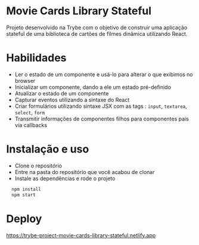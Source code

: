 # Movie Cards Library Stateful
Projeto desenvolvido na Trybe com o objetivo de construir uma aplicação stateful de uma biblioteca de cartões de filmes dinâmica utilizando React.

# Habilidades
  - Ler o estado de um componente e usá-lo para alterar o que exibimos no browser
  - Inicializar um componente, dando a ele um estado pré-definido
  - Atualizar o estado de um componente
  - Capturar eventos utilizando a sintaxe do React
  - Criar formulários utilizando sintaxe JSX com as tags : `input`, `textarea`, `select`, `form`
  - Transmitir informações de componentes filhos para componentes pais via callbacks

# Instalação e uso

- Clone o repositório
- Entre na pasta do repositório que você acabou de clonar
- Instale as dependências e rode o projeto
```bash 
  npm install
  npm start
```

# Deploy
https://trybe-project-movie-cards-library-stateful.netlify.app
